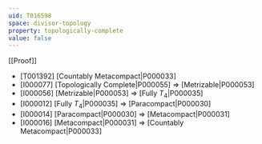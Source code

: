 ```yaml
---
uid: T016598
space: divisor-topology
property: topologically-complete
value: false
---
```

[[Proof]]

* [T001392] [Countably Metacompact|P000033]
* [I000077] [Topologically Complete|P000055] => [Metrizable|P000053]
* [I000056] [Metrizable|P000053] => [Fully $T_4$|P000035]
* [I000012] [Fully $T_4$|P000035] => [Paracompact|P000030]
* [I000014] [Paracompact|P000030] => [Metacompact|P000031]
* [I000016] [Metacompact|P000031] => [Countably Metacompact|P000033]

